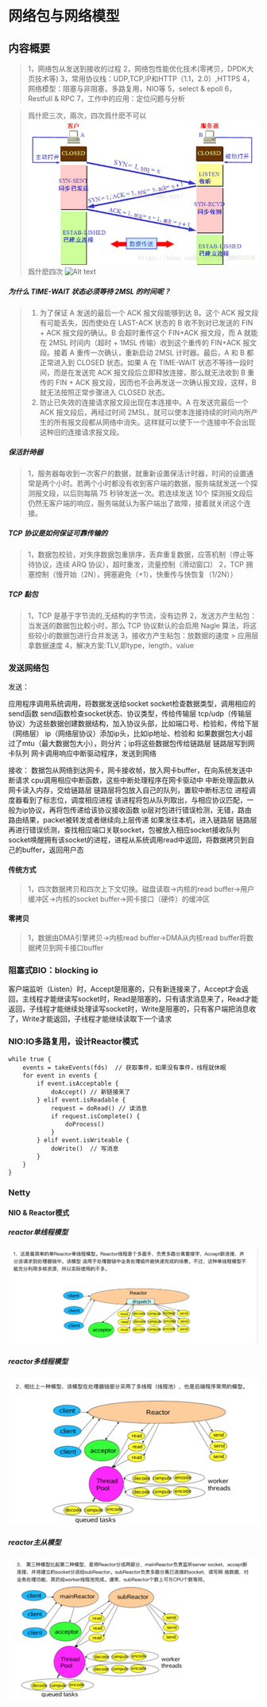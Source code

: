 # 网络包与网络模型

## 内容概要
>1，网络包从发送到接收的过程
>2，网络包性能优化技术(零拷贝，DPDK大页技术等)
>3，常用协议栈：UDP,TCP,IP和HTTP（1.1，2.0）,HTTPS
>4，网络模型：阻塞与非阻塞，多路复用，NIO等
>5，select & epoll
>6，Restfull & RPC
>7，工作中的应用：定位问题与分析

>爲什麽三次，兩次，四次爲什麽不可以
![Alt text](./TCP-three-hands.png "三次握手")
>爲什麽四次
![Alt text](./CP-Four-hands.png "四次分手")

##### 为什么 TIME-WAIT 状态必须等待 2MSL 的时间呢？
>1. 为了保证 A 发送的最后一个 ACK 报文段能够到达 B。这个 ACK 报文段有可能丢失，因而使处在 LAST-ACK 状态的 B 收不到对已发送的 FIN + ACK 报文段的确认。B 会超时重传这个 FIN+ACK 报文段，而 A 就能在 2MSL 时间内（超时 + 1MSL 传输）收到这个重传的 FIN+ACK 报文段。接着 A 重传一次确认，重新启动 2MSL 计时器。最后，A 和 B 都正常进入到 CLOSED 状态。如果 A 在 TIME-WAIT 状态不等待一段时间，而是在发送完 ACK 报文段后立即释放连接，那么就无法收到 B 重传的 FIN + ACK 报文段，因而也不会再发送一次确认报文段，这样，B 就无法按照正常步骤进入 CLOSED 状态。
>2. 防止已失效的连接请求报文段出现在本连接中。A 在发送完最后一个 ACK 报文段后，再经过时间 2MSL，就可以使本连接持续的时间内所产生的所有报文段都从网络中消失。这样就可以使下一个连接中不会出现这种旧的连接请求报文段。

##### 保活計時器
>1，服务器每收到一次客户的数据，就重新设置保活计时器，时间的设置通常是两个小时。若两个小时都没有收到客户端的数据，服务端就发送一个探测报文段，以后则每隔  75 秒钟发送一次。若连续发送 10个 探测报文段后仍然无客户端的响应，服务端就认为客户端出了故障，接着就关闭这个连接。

##### TCP 协议是如何保证可靠传输的
>1，数据包校验，对失序数据包重排序，丢弃重复数据，应答机制（停止等待协议，连续 ARQ 协议），超时重发，流量控制（滑动窗口）
>2，TCP 拥塞控制（慢开始（2N），拥塞避免（+1），快重传与快恢复（1/2N））
##### TCP 黏包
>1，TCP 是基于字节流的,无结构的字节流，没有边界
>2，发送方产生粘包：当发送的数据包比較小时，那么 TCP 协议默认的会启用 Nagle 算法，将这些较小的数据包进行合并发送
>3，接收方产生粘包：放数据的速度 > 应用层拿数据速度
>4，解决方案:TLV,即type，length，value
### 发送网络包

发送：

应用程序调用系统调用，将数据发送给socket
socket检查数据类型，调用相应的send函数
send函数检查socket状态、协议类型，传给传输层
tcp/udp（传输层协议）为这些数据创建数据结构，加入协议头部，比如端口号、检验和，传给下层（网络层）
ip（网络层协议）添加ip头，比如ip地址、检验和
如果数据包大小超过了mtu（最大数据包大小），则分片；ip将这些数据包传给链路层
链路层写到网卡队列
网卡调用响应中断驱动程序，发送到网络

接收：
数据包从网络到达网卡，网卡接收帧，放入网卡buffer，在向系统发送中断请求
cpu调用相应中断函数，这些中断处理程序在网卡驱动中
中断处理函数从网卡读入内存，交给链路层
链路层将包放入自己的队列，置软中断标志位
进程调度器看到了标志位，调度相应进程
该进程将包从队列取出，与相应协议匹配，一般为ip协议，再将包传递给该协议接收函数
ip层对包进行错误检测，无错，路由
路由结果，packet被转发或者继续向上层传递
如果发往本机，进入链路层
链路层再进行错误侦测，查找相应端口关联socket，包被放入相应socket接收队列
socket唤醒拥有该socket的进程，进程从系统调用read中返回，将数据拷贝到自己的buffer，返回用户态

#### 传统方式
>1，四次数据拷贝和四次上下文切换。磁盘读取->内核的read buffer->用户缓冲区->内核的socket buffer->网卡接口（硬件）的缓冲区

#### 零拷贝
>1，数据由DMA引擎拷贝->内核read buffer->DMA从内核read buffer将数据拷贝到网卡接口buffer

### 阻塞式BIO：blocking io
客户端监听（Listen）时，Accept是阻塞的，只有新连接来了，Accept才会返回，主线程才能继读写socket时，Read是阻塞的，只有请求消息来了，Read才能返回，子线程才能继续处理读写socket时，Write是阻塞的，只有客户端把消息收了，Write才能返回，子线程才能继续读取下一个请求


### NIO:IO多路复用，设计Reactor模式


``` 
while true {
    events = takeEvents(fds)  // 获取事件，如果没有事件，线程就休眠
    for event in events {
        if event.isAcceptable {
            doAccept() // 新链接来了
        } elif event.isReadable {
            request = doRead() // 读消息
            if request.isComplete() {
                doProcess()
            }
        } elif event.isWriteable {
            doWrite()  // 写消息
        }
    }
}
``` 

### Netty

#### NIO & Reactor模式

##### reactor单线程模型
![Alt text](./reactor-one-NIO-one-accept.png  "reactor单线程模型：一个NIO线程一个accept线程")
##### reactor多线程模型
![Alt text](./reactor-mutil-threads.png  "reactor多线程模型")
##### reactor主从模型
![Alt text](./reactor-main-slave.png  "reactor主从模型")